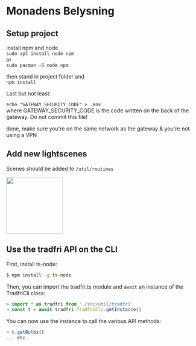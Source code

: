 # Monadens Belysning
## Setup project

install npm and node\
```sudo apt install node npm```\
or \
```sudo pacman -S node npm```

then stand in project folder and \
```npm install```

Last but not least:

``` echo "GATEWAY_SECURITY_CODE" > .env ```\
where GATEWAY_SECURITY_CODE is the code written on the back of the gateway. Do not commit this file!

done, make sure you're on the same network as the gateway & you're not using a VPN

## Add new lightscenes

Scenes should be added to ```/util/routines```


<img src="./doc/megaman.png" width="150" style="margin-top:50px, ">


## Use the tradfri API on the CLI

First, install ts-node:

```bash
$ npm install -g ts-node
```

Then, you can import the tradfri.ts module and `await` an instance of the
TradfriCli class:

```typescript
> import * as tradfri from './src/util/tradfri'
> const t = await tradfri.TradfriCli.getInstance()
```

You can now use the instance to call the various API methods:

```typescript
> t.getBulbs()
... etc.
```
